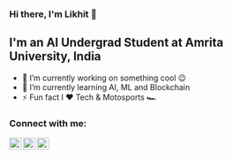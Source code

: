 ### Hi there, I'm Likhit 👋

## I'm an AI Undergrad Student at Amrita University, India

- 🔭 I’m currently working on something cool 😉
- 🌱 I’m currently learning AI, ML and Blockchain
- ⚡ Fun fact I ❤️ Tech & Motosports 🏎️

### Connect with me:

[<img align="left" alt="codeSTACKr | LinkedIn" width="22px" src="https://cdn.jsdelivr.net/npm/simple-icons@v3/icons/linkedin.svg" />](https://www.linkedin.com/in/likhitkalla/)
[<img align="left" alt="codeSTACKr | Twitter" width="22px" src="https://cdn.jsdelivr.net/npm/simple-icons@v3/icons/twitter.svg" />](https://twitter.com/likhitkalla)
[<img align="left" alt="codeSTACKr | Instagram" width="22px" src="https://cdn.jsdelivr.net/npm/simple-icons@v3/icons/instagram.svg" />](https://www.instagram.com/likhitkalla/)

<br />
